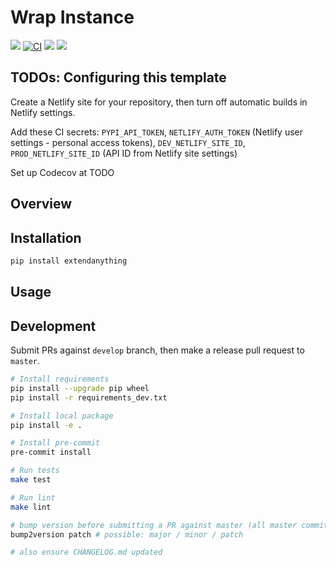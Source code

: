 # Wrap Instance

[![](https://img.shields.io/pypi/v/extendanything.svg)](https://pypi.python.org/pypi/extendanything)
[![CI](https://github.com/maximz/extendanything/actions/workflows/ci.yaml/badge.svg?branch=master)](https://github.com/maximz/extendanything/actions/workflows/ci.yaml)
[![](https://img.shields.io/badge/docs-here-blue.svg)](https://extendanything.maximz.com)
[![](https://img.shields.io/github/stars/maximz/extendanything?style=social)](https://github.com/maximz/extendanything)

## TODOs: Configuring this template

Create a Netlify site for your repository, then turn off automatic builds in Netlify settings.

Add these CI secrets: `PYPI_API_TOKEN`, `NETLIFY_AUTH_TOKEN` (Netlify user settings - personal access tokens), `DEV_NETLIFY_SITE_ID`, `PROD_NETLIFY_SITE_ID` (API ID from Netlify site settings)

Set up Codecov at TODO

## Overview

## Installation

```bash
pip install extendanything
```

## Usage

## Development

Submit PRs against `develop` branch, then make a release pull request to `master`.

```bash
# Install requirements
pip install --upgrade pip wheel
pip install -r requirements_dev.txt

# Install local package
pip install -e .

# Install pre-commit
pre-commit install

# Run tests
make test

# Run lint
make lint

# bump version before submitting a PR against master (all master commits are deployed)
bump2version patch # possible: major / minor / patch

# also ensure CHANGELOG.md updated
```
